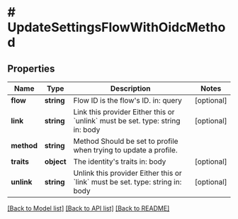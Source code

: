 # # UpdateSettingsFlowWithOidcMethod

## Properties

Name | Type | Description | Notes
------------ | ------------- | ------------- | -------------
**flow** | **string** | Flow ID is the flow&#39;s ID.  in: query | [optional]
**link** | **string** | Link this provider  Either this or &#x60;unlink&#x60; must be set.  type: string in: body | [optional]
**method** | **string** | Method  Should be set to profile when trying to update a profile. |
**traits** | **object** | The identity&#39;s traits  in: body | [optional]
**unlink** | **string** | Unlink this provider  Either this or &#x60;link&#x60; must be set.  type: string in: body | [optional]

[[Back to Model list]](../../README.md#models) [[Back to API list]](../../README.md#endpoints) [[Back to README]](../../README.md)

